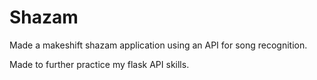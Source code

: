 # Shazam

Made a makeshift shazam application using an API for song recognition. 

Made to further practice my flask API skills. 
